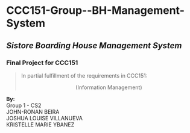 # CCC151-Group--BH-Management-System
## *Sistore Boarding House Management System*

### <p> Final Project for CCC151

> In partial fulfillment of the requirements in CCC151: <br>
><div style = "text-align: center;">(Information Management)</div> 


**By:** <br>
Group 1 - CS2 <br>
JOHN-RONAN BEIRA <br>
JOSHUA LOUISE VILLANUEVA <br>
KRISTELLE MARIE YBANEZ